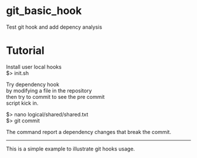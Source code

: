 # git_basic_hook

Test git hook and add depency analysis

# Tutorial
  
Install user local hooks  
$> init.sh  
  
Try dependency hook  
 by modifying a file in the repository  
 then try to commit to see the pre commit   
  script kick in.  
  
$> nano logical/shared/shared.txt  
$> git commit  
  
The command report a dependency changes 
  that break the commit.

----
This is a simple example to illustrate git hooks usage.
